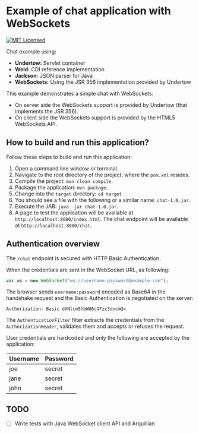 # Example of chat application with WebSockets

[![MIT Licensed](https://img.shields.io/badge/license-MIT-blue.svg)](https://raw.githubusercontent.com/cassiomolin/chat/master/LICENSE.txt)

Chat example using:

- **Undertow:** Servlet container
- **Weld:** CDI reference implementation
- **Jackson:** JSON parser for Java
- **WebSockets:** Using the JSR 356 implementation provided by Undertow

This example demonstrates a simple chat with WebSockets:

- On server side the WebSockets support is provided by Undertow (that implements the JSR 356).
- On client side the WebSockets support is provided by the HTML5 WebSockets API.

## How to build and run this application?

Follow these steps to build and run this application:

1. Open a command line window or terminal.
1. Navigate to the root directory of the project, where the `pom.xml` resides.
1. Compile the project: `mvn clean compile`.
1. Package the application: `mvn package`.
1. Change into the `target` directory: `cd target`
1. You should see a file with the following or a similar name: `chat-1.0.jar`.
1. Execute the JAR: `java -jar chat-1.0.jar`.
1. A page to test the application will be available at `http://localhost:8080/index.html`. The chat endpoint will be available at `http://localhost:8080/chat`.

## Authentication overview

The `/chat` endpoint is secured with HTTP Basic Authentication. 

When the credentials are sent in the WebSocket URL, as following:

```javascript
var ws = new WebSocket("ws://username:password@example.com"); 
```

The browser sends `username:password` encoded as Base64 in the handshake request and the Basic Authentication is negotiated on the server:

```
Authorization: Basic dXNlcm5hbWU6cGFzc3dvcmQ=
```

The `AuthenticationFilter` filter extracts the credentials from the `AuthorizationHeader`, validates them and accepts or refuses the request.

User credentials are hardcoded and only the following are accepted by the application:

 Username | Password 
--------- |----------
 joe      | secret 
 jane     | secret 
 john     | secret 


## TODO

- [ ] Write tests with Java WebSocket client API and Arquillian
